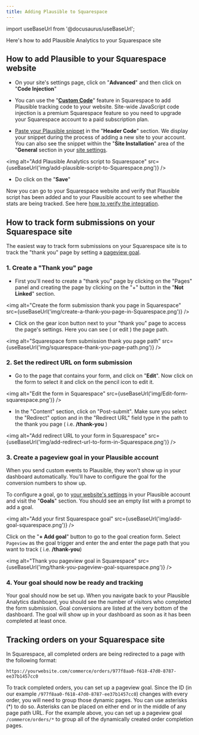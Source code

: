 ```yaml
---
title: Adding Plausible to Squarespace
---
```


import useBaseUrl from '@docusaurus/useBaseUrl';

Here's how to add Plausible Analytics to your Squarespace site

## How to add Plausible to your Squarespace website 

* On your site's settings page, click on "**Advanced**"  and then click on "**Code Injection**"

* You can use the "**[Custom Code](https://university.Squarespace.com/lesson/custom-code-in-the-head-and-body-tags)**" feature in Squarespace to add Plausible tracking code to your website. Site-wide JavaScript code injection is a premium Squarespace feature so you need to upgrade your Squarespace account to a paid subscription plan.

* [Paste your Plausible snippet](https://plausible.io/docs/plausible-script) in the "**Header Code**" section. We display your snippet during the process of adding a new site to your account. You can also see the snippet within the "**Site Installation**" area of the "**General** section in your [site settings](website-settings.md).

<img alt="Add Plausible Analytics script to Squarespace" src={useBaseUrl('img/add-plausible-script-to-Squarespace.png')} />

* Do click on the "**Save**" 

Now you can go to your Squarespace website and verify that Plausible script has been added and to your Plausible account to see whether the stats are being tracked. See here [how to verify the integration](troubleshoot-integration.md).

## How to track form submissions on your Squarespace site

The easiest way to track form submissions on your Squarespace site is to track the "thank you" page by setting a [pageview goal](https://plausible.io/docs/pageview-goals).

### 1. Create a "Thank you" page

* First you'll need to create a "thank you" page by clicking on the "Pages" panel and creating the page by clicking on the "+" button in the "**Not Linked**" section. 

<img alt="Create the form submission thank you page in Squarespace" src={useBaseUrl('img/create-a-thank-you-page-in-Squarespace.png')} />

* Click on the gear icon button next to your "thank you" page to access the page's settings. Here you can see ( or edit ) the page path. 

<img alt="Squarespace form submission thank you page path" src={useBaseUrl('img/squarespace-thank-you-page-path.png')} />

### 2. Set the redirect URL on form submission

* Go to the page that contains your form, and click on "**Edit**". Now click on the form to select it and click on the pencil icon to edit it.

<img alt="Edit the form in Squarespace" src={useBaseUrl('img/Edit-form-squarespace.png')} />

* In the "Content" section, click on "Post-submit". Make sure you select the "Redirect" option and in the "Redirect URL" field type in the path to the thank you page ( i.e. **/thank-you** )

<img alt="Add redirect URL to your form in Squarespace" src={useBaseUrl('img/add-redirect-url-to-form-in-Squarespace.png')} />

### 3. Create a pageview goal in your Plausible account

When you send custom events to Plausible, they won't show up in your dashboard automatically. You'll have to configure the goal for the conversion numbers to show up.

To configure a goal, go to [your website's settings](website-settings.md) in your Plausible account and visit the "**Goals**" section. You should see an empty list with a prompt to add a goal.

<img alt="Add your first Squarespace goal" src={useBaseUrl('img/add-goal-squarespace.png')} />

Click on the "**+ Add goal**" button to go to the goal creation form. Select `Pageview` as the goal trigger and enter the and enter the page path that you want to track ( i.e. **/thank-you**)

<img alt="Thank you pageview goal in Squarespace" src={useBaseUrl('img/thank-you-pageview-goal-squarespace.png')} />

### 4. Your goal should now be ready and tracking

Your goal should now be set up. When you navigate back to your Plausible Analytics dashboard, you should see the number of visitors who completed the form submission. Goal conversions are listed at the very bottom of the dashboard. The goal will show up in your dashboard as soon as it has been completed at least once.

## Tracking orders on your Squarespace site

In Squarespace, all completed orders are being redirected to a page with the following format: 

`https://yourwebsite.com/commerce/orders/977f8aa0-f618-47d0-8787-ee37b1457cc0`

To track completed orders, you can set up a pageview goal. Since the ID (in our example `/977f8aa0-f618-47d0-8787-ee37b1457cc0`) changes with every order, you will need to group those dynamic pages. You can use asterisks (*) to do so. Asterisks can be placed on either end or in the middle of any page path URL. For the example above, you can set up a pageview goal `/commerce/orders/*` to group all of the dynamically created order completion pages.
